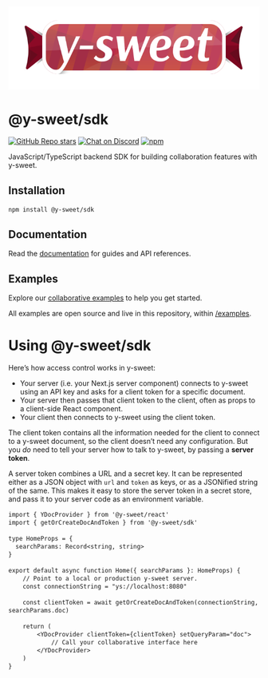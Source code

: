 <img src="https://raw.githubusercontent.com/drifting-in-space/y-sweet/main/logo.svg" />

# @y-sweet/sdk

[![GitHub Repo stars](https://img.shields.io/github/stars/drifting-in-space/y-sweet?style=social)](https://github.com/drifting-in-space/y-sweet)
[![Chat on Discord](https://img.shields.io/static/v1?label=chat&message=discord&color=404eed)](https://discord.gg/N5sEpsuhh9)
[![npm](https://img.shields.io/npm/v/@y-sweet/sdk)](https://www.npmjs.com/package/@y-sweet/sdk)

JavaScript/TypeScript backend SDK for building collaboration features with y-sweet.

## Installation
```
npm install @y-sweet/sdk
```

## Documentation
Read the [documentation](https://www.y-sweet.dev/) for guides and API references.

## Examples
Explore our [collaborative examples](https://github.com/drifting-in-space/y-sweet) to help you get started.

All examples are open source and live in this repository, within [/examples](https://github.com/drifting-in-space/y-sweet/tree/main/examples).

# Using @y-sweet/sdk

Here’s how access control works in y-sweet:

- Your server (i.e. your Next.js server component) connects to y-sweet using an API key and asks for a client token for a specific document.
- Your server then passes that client token to the client, often as props to a client-side React component.
- Your client then connects to y-sweet using the client token.

The client token contains all the information needed for the client to connect to a y-sweet document, so the client doesn’t need any configuration.
But you _do_ need to tell your server how to talk to y-sweet, by passing a **server token**.

A server token combines a URL and a secret key. It can be represented either as a JSON object with `url` and `token` as keys, or as a JSONified string
of the same. This makes it easy to store the server token in a secret store, and pass it to your server code as an environment variable.


``` tsx filename="Home.tsx"
import { YDocProvider } from '@y-sweet/react'
import { getOrCreateDocAndToken } from '@y-sweet/sdk'

type HomeProps = {
  searchParams: Record<string, string>
}

export default async function Home({ searchParams }: HomeProps) {
    // Point to a local or production y-sweet server.
    const connectionString = "ys://localhost:8080"

    const clientToken = await getOrCreateDocAndToken(connectionString, searchParams.doc)

    return (
        <YDocProvider clientToken={clientToken} setQueryParam="doc">
            // Call your collaborative interface here
        </YDocProvider>
    )
}
```
